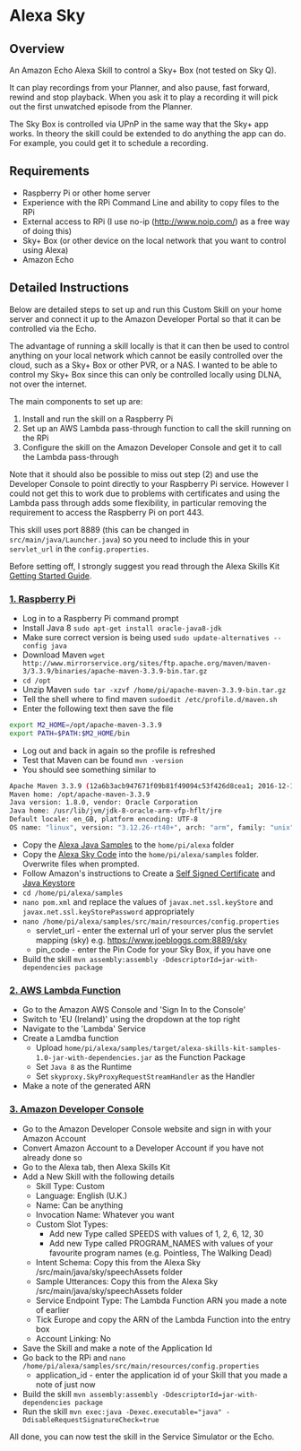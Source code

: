 # Alexa Sky
## Overview
An Amazon Echo Alexa Skill to control a Sky+ Box (not tested on Sky Q).

It can play recordings from your Planner, and also pause, fast forward, rewind and stop playback. When you 
ask it to play a recording it will pick out the first unwatched episode from the Planner. 

The Sky Box is controlled via UPnP in the same way that the Sky+ app works. In theory the skill
could be extended to do anything the app can do. For example, you could get it to schedule a recording.

## Requirements
- Raspberry Pi or other home server
- Experience with the RPi Command Line and ability to copy files to the RPi
- External access to RPi (I use no-ip (http://www.noip.com/) as a free way of doing this)
- Sky+ Box (or other device on the local network that you want to control using Alexa)
- Amazon Echo

## Detailed Instructions
Below are detailed steps to set up and run this Custom Skill on your home server and connect it up to the Amazon Developer Portal so that it can be controlled via the Echo.

The advantage of running a skill locally is that it can then be used to control anything on your local network which cannot be easily controlled over the cloud, such as a Sky+ Box or other PVR, or a NAS. I wanted to be able to control my Sky+ Box since this can only be controlled locally using DLNA, not over the internet.

The main components to set up are:

1. Install and run the skill on a Raspberry Pi
2. Set up an AWS Lambda pass-through function to call the skill running on the RPi
3. Configure the skill on the Amazon Developer Console and get it to call the Lambda pass-through

Note that it should also be possible to miss out step (2) and use the Developer Console to point directly to your Raspberry Pi service. However I could not get this to work due to problems with certificates and using the Lambda pass through adds some flexibility, in particular removing the requirement to access the Raspberry Pi on port 443. 

This skill uses port 8889 (this can be changed in ```src/main/java/Launcher.java```) so you need to include this in your ```servlet_url``` in the ```config.properties```. 

Before setting off, I strongly suggest you read through the Alexa Skills Kit [Getting Started Guide](https://developer.amazon.com/public/solutions/alexa/alexa-skills-kit/getting-started-guide).

### [1. Raspberry Pi](https://developer.amazon.com/public/solutions/alexa/alexa-skills-kit/docs/developing-an-alexa-skill-as-a-web-service)

- Log in to a Raspberry Pi command prompt
- Install Java 8 ```sudo apt-get install oracle-java8-jdk```
- Make sure correct version is being used ```sudo update-alternatives --config java```
- Download Maven ```wget http://www.mirrorservice.org/sites/ftp.apache.org/maven/maven-3/3.3.9/binaries/apache-maven-3.3.9-bin.tar.gz```
- ```cd /opt```
- Unzip Maven ```sudo tar -xzvf /home/pi/apache-maven-3.3.9-bin.tar.gz```
- Tell the shell where to find maven ```sudoedit /etc/profile.d/maven.sh```
- Enter the following text then save the file
```sh
export M2_HOME=/opt/apache-maven-3.3.9
export PATH=$PATH:$M2_HOME/bin
```
- Log out and back in again so the profile is refreshed
- Test that Maven can be found ```mvn -version```
- You should see something similar to
```sh
Apache Maven 3.3.9 (12a6b3acb947671f09b81f49094c53f426d8cea1; 2016-12-14T17:29:23+00:00)
Maven home: /opt/apache-maven-3.3.9
Java version: 1.8.0, vendor: Oracle Corporation
Java home: /usr/lib/jvm/jdk-8-oracle-arm-vfp-hflt/jre
Default locale: en_GB, platform encoding: UTF-8
OS name: "linux", version: "3.12.26-rt40+", arch: "arm", family: "unix"
```
- Copy the [Alexa Java Samples](https://github.com/amzn/alexa-skills-kit-java) to the ```home/pi/alexa``` folder
- Copy the [Alexa Sky Code](https://github.com/bellissimo/AlexaSky) into the ```home/pi/alexa/samples``` folder. Overwrite files when prompted.
- Follow Amazon's instructions to Create a [Self Signed Certificate](https://developer.amazon.com/public/solutions/alexa/alexa-skills-kit/docs/testing-an-alexa-skill#h2_sslcert) and [Java Keystore](https://developer.amazon.com/public/solutions/alexa/alexa-skills-kit/docs/deploying-a-sample-skill-as-a-web-service#h3_keystore)
- ```cd /home/pi/alexa/samples```
- ```nano pom.xml``` and replace the values of ```javax.net.ssl.keyStore``` and ```javax.net.ssl.keyStorePassword``` appropriately
- ```nano /home/pi/alexa/samples/src/main/resources/config.properties```
    - servlet_url - enter the external url of your server plus the servlet mapping (sky) e.g. https://www.joebloggs.com:8889/sky  
    - pin_code - enter the Pin Code for your Sky Box, if you have one
- Build the skill ```mvn assembly:assembly -DdescriptorId=jar-with-dependencies package```

### [2. AWS Lambda Function](https://developer.amazon.com/public/solutions/alexa/alexa-skills-kit/docs/developing-an-alexa-skill-as-a-lambda-function)

- Go to the Amazon AWS Console and 'Sign In to the Console'
- Switch to 'EU (Ireland)' using the dropdown at the top right
- Navigate to the 'Lambda' Service
- Create a Lamdba function  
    - Upload ```home/pi/alexa/samples/target/alexa-skills-kit-samples-1.0-jar-with-dependencies.jar``` as the Function Package
    - Set ```Java 8``` as the Runtime
    - Set ```skyproxy.SkyProxyRequestStreamHandler``` as the Handler
- Make a note of the generated ARN

### [3. Amazon Developer Console](https://developer.amazon.com/public/solutions/alexa/alexa-skills-kit/docs/registering-and-managing-alexa-skills-in-the-developer-portal)

- Go to the Amazon Developer Console website and sign in with your Amazon Account
- Convert Amazon Account to a Developer Account if you have not already done so
- Go to the Alexa tab, then Alexa Skills Kit
- Add a New Skill with the following details
    - Skill Type: Custom
    - Language: English (U.K.)
    -  Name: Can be anything
    -  Invocation Name: Whatever you want
    -  Custom Slot Types: 
        - Add new Type called SPEEDS with values of 1, 2, 6, 12, 30
        - Add new Type called PROGRAM_NAMES with values of your favourite program names (e.g. Pointless, The Walking Dead)
    - Intent Schema: Copy this from the Alexa Sky /src/main/java/sky/speechAssets folder
    - Sample Utterances: Copy this from the Alexa Sky /src/main/java/sky/speechAssets folder
    - Service Endpoint Type: The Lambda Function ARN you made a note of earlier
    - Tick Europe and copy the ARN of the Lambda Function into the entry box
    - Account Linking: No
- Save the Skill and make a note of the Application Id
- Go back to the RPi and ```nano /home/pi/alexa/samples/src/main/resources/config.properties```
    - application_id - enter the application id of your Skill that you made a note of just now
- Build the skill ```mvn assembly:assembly -DdescriptorId=jar-with-dependencies package```
- Run the skill ```mvn exec:java -Dexec.executable="java" -DdisableRequestSignatureCheck=true```

All done, you can now test the skill in the Service Simulator or the Echo.